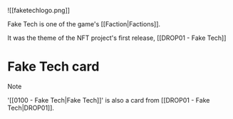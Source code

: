 ![[faketechlogo.png]]

Fake Tech is one of the game's [[Faction|Factions]].

It was the theme of the NFT project's first release, [[DROP01 - Fake Tech]]


# Fake Tech card

> [!note]
> '[[0100 - Fake Tech|Fake Tech]]' is also a card from [[DROP01 - Fake Tech|DROP01]].

